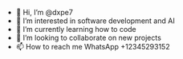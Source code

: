 - 👋 Hi, I’m @dxpe7
- 👀 I’m interested in software development and AI
- 🌱 I’m currently learning how to code
- 💞️ I’m looking to collaborate on new projects 
- 📫 How to reach me WhatsApp +12345293152

<!---
dxpe7/dxpe7 is a ✨ special ✨ repository because its `README.md` (this file) appears on your GitHub profile.
You can click the Preview link to take a look at your changes.
--->
